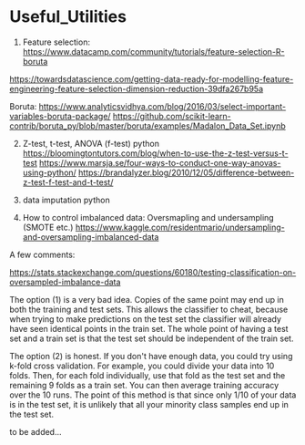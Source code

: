 # Useful_Utilities
1. Feature selection: https://www.datacamp.com/community/tutorials/feature-selection-R-boruta

https://towardsdatascience.com/getting-data-ready-for-modelling-feature-engineering-feature-selection-dimension-reduction-39dfa267b95a 

Boruta: https://www.analyticsvidhya.com/blog/2016/03/select-important-variables-boruta-package/
https://github.com/scikit-learn-contrib/boruta_py/blob/master/boruta/examples/Madalon_Data_Set.ipynb

2. Z-test, t-test, ANOVA (f-test) python
https://bloomingtontutors.com/blog/when-to-use-the-z-test-versus-t-test
https://www.marsja.se/four-ways-to-conduct-one-way-anovas-using-python/
https://brandalyzer.blog/2010/12/05/difference-between-z-test-f-test-and-t-test/

3. data imputation python
4. How to control imbalanced data: Oversmapling and undersampling (SMOTE etc.)
https://www.kaggle.com/residentmario/undersampling-and-oversampling-imbalanced-data

A few comments:

https://stats.stackexchange.com/questions/60180/testing-classification-on-oversampled-imbalance-data

The option (1) is a very bad idea. Copies of the same point may end up in both the training and test sets. This allows the classifier to cheat, because when trying to make predictions on the test set the classifier will already have seen identical points in the train set. The whole point of having a test set and a train set is that the test set should be independent of the train set.

The option (2) is honest. If you don't have enough data, you could try using k-fold cross validation. For example, you could divide your data into 10 folds. Then, for each fold individually, use that fold as the test set and the remaining 9 folds as a train set. You can then average training accuracy over the 10 runs. The point of this method is that since only 1/10 of your data is in the test set, it is unlikely that all your minority class samples end up in the test set.


to be added...
